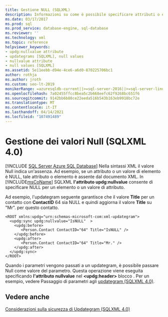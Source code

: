 ```yaml
---
title: Gestione NULL (SQLXML)
description: Informazioni su come è possibile specificare attributi o elementi NULL in un updategram SQLXML 4.0 usando l'attributo updg:nullvalue.
ms.date: 03/17/2017
ms.prod: sql
ms.prod_service: database-engine, sql-database
ms.reviewer: ''
ms.technology: xml
ms.topic: reference
helpviewer_keywords:
- updg:nullvalue attribute
- updategrams [SQLXML], null values
- nullvalue attribute
- null values [SQLXML]
ms.assetid: 5e11eebb-d94e-4ce6-a6d0-870225706bc1
author: rothja
ms.author: jroth
ms.custom: seo-lt-2019
monikerRange: =azuresqldb-current||>=sql-server-2016||>=sql-server-linux-2017||=azuresqldb-mi-current
ms.openlocfilehash: 7a02455ffcc8bea5c2b668eefc62f9268bc651f6
ms.sourcegitcommit: 9142bb6b80ce22eeda516b543b163eb9918bc72e
ms.translationtype: MT
ms.contentlocale: it-IT
ms.lasthandoff: 04/14/2021
ms.locfileid: "107491489"
---
```

# <a name="null-handling-sqlxml-40"></a>Gestione dei valori Null (SQLXML 4.0)
[!INCLUDE [SQL Server Azure SQL Database](../../../includes/applies-to-version/sql-asdb.md)]
  Nella sintassi XML il valore Null indica un'assenza. Ad esempio, se un attributo o un valore di elemento è NULL, tale attributo o elemento è assente dal documento XML. In [!INCLUDE[msCoName](../../../includes/msconame-md.md)] SQLXML **l'attributo updg:nullvalue** consente di specificare NULL per un elemento o un valore di attributo.  
  
 Ad esempio, l'updategram seguente garantisce che il valore **Title** per un contatto con **ContactID** 64 sia NULL e quindi aggiorna il valore **Title** su "Mr". per questo contatto.  
  
```  
<ROOT xmlns:updg="urn:schemas-microsoft-com:xml-updategram">  
  <updg:sync updg:nullvalue="IsNULL"  >  
    <updg:before>  
       <Person.Contact ContactID="64" Title="IsNULL" />  
    </updg:before>  
    <updg:after>  
       <Person.Contact ContactID="64" Title="Mr." />  
    </updg:after>  
  </updg:sync>  
</ROOT>  
```  
  
 Quando i parametri vengono passati a un updategram, è possibile passare Null come valore del parametro. Questa operazione viene eseguita specificando **l'attributo nullvalue** nel **\<updg:header>** blocco . Per un esempio, vedere Passaggio di parametri agli [updategram &#40;SQLXML 4.0&#41;](../../../relational-databases/sqlxml-annotated-xsd-schemas-xpath-queries/updategrams/passing-parameters-to-updategrams-sqlxml-4-0.md).  
  
## <a name="see-also"></a>Vedere anche  
 [Considerazioni sulla sicurezza di Updategram &#40;SQLXML 4.0&#41;](../../../relational-databases/sqlxml-annotated-xsd-schemas-xpath-queries/security/updategram-security-considerations-sqlxml-4-0.md)  
  
  
